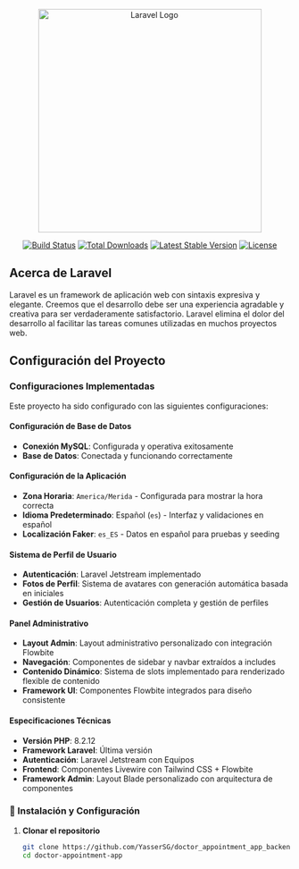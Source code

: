 <p align="center"><a href="https://laravel.com" target="_blank"><img src="https://raw.githubusercontent.com/laravel/art/master/logo-lockup/5%20SVG/2%20CMYK/1%20Full%20Color/laravel-logolockup-cmyk-red.svg" width="400" alt="Laravel Logo"></a></p>

<p align="center">
<a href="https://github.com/laravel/framework/actions"><img src="https://github.com/laravel/framework/workflows/tests/badge.svg" alt="Build Status"></a>
<a href="https://packagist.org/packages/laravel/framework"><img src="https://img.shields.io/packagist/dt/laravel/framework" alt="Total Downloads"></a>
<a href="https://packagist.org/packages/laravel/framework"><img src="https://img.shields.io/packagist/v/laravel/framework" alt="Latest Stable Version"></a>
<a href="https://packagist.org/packages/laravel/framework"><img src="https://img.shields.io/packagist/l/laravel/framework" alt="License"></a>
</p>

## Acerca de Laravel

Laravel es un framework de aplicación web con sintaxis expresiva y elegante. Creemos que el desarrollo debe ser una experiencia agradable y creativa para ser verdaderamente satisfactorio. Laravel elimina el dolor del desarrollo al facilitar las tareas comunes utilizadas en muchos proyectos web.

## Configuración del Proyecto

### Configuraciones Implementadas

Este proyecto ha sido configurado con las siguientes configuraciones:

#### Configuración de Base de Datos
- **Conexión MySQL**: Configurada y operativa exitosamente
- **Base de Datos**: Conectada y funcionando correctamente

#### Configuración de la Aplicación
- **Zona Horaria**: `America/Merida` - Configurada para mostrar la hora correcta
- **Idioma Predeterminado**: Español (`es`) - Interfaz y validaciones en español
- **Localización Faker**: `es_ES` - Datos en español para pruebas y seeding

#### Sistema de Perfil de Usuario
- **Autenticación**: Laravel Jetstream implementado
- **Fotos de Perfil**: Sistema de avatares con generación automática basada en iniciales
- **Gestión de Usuarios**: Autenticación completa y gestión de perfiles

#### Panel Administrativo
- **Layout Admin**: Layout administrativo personalizado con integración Flowbite
- **Navegación**: Componentes de sidebar y navbar extraídos a includes
- **Contenido Dinámico**: Sistema de slots implementado para renderizado flexible de contenido
- **Framework UI**: Componentes Flowbite integrados para diseño consistente

#### Especificaciones Técnicas
- **Versión PHP**: 8.2.12
- **Framework Laravel**: Última versión
- **Autenticación**: Laravel Jetstream con Equipos
- **Frontend**: Componentes Livewire con Tailwind CSS + Flowbite
- **Framework Admin**: Layout Blade personalizado con arquitectura de componentes

### 🚀 Instalación y Configuración

1. **Clonar el repositorio**
   ```bash
   git clone https://github.com/YasserSG/doctor_appointment_app_backend.git
   cd doctor-appointment-app
